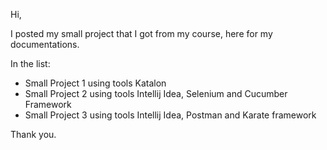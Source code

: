 Hi,

I posted my small project that I got from my course, 
here for my documentations.

In the list:
- Small Project 1 using tools Katalon
- Small Project 2 using tools Intellij Idea, Selenium and 
Cucumber Framework
- Small Project 3 using tools Intellij Idea, Postman and 
Karate framework

Thank you.